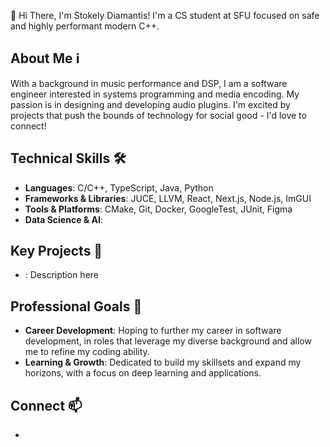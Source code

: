 👋 Hi There, I'm Stokely Diamantis!  I'm a CS student at SFU focused on safe and highly performant modern C++.

<!--
**stokelyd/stokelyd** is a ✨ _special_ ✨ repository because its `README.md` (this file) appears on your GitHub profile.

Here are some ideas to get you started:

- 🔭 I’m currently working on ...
- 🌱 I’m currently learning ...
- 👯 I’m looking to collaborate on ...
- 🤔 I’m looking for help with ...
- 💬 Ask me about ...
- 📫 How to reach me: ...
- 😄 Pronouns: ...
- ⚡ Fun fact: ...
-->

## About Me ℹ️
With a background in music performance and DSP, I am a software engineer interested in systems programming and media encoding.  My passion is in designing and developing audio plugins.  I'm excited by projects that push the bounds of technology for social good - I'd love to connect!

## Technical Skills 🛠️
- **Languages**: C/C++, TypeScript, Java, Python
- **Frameworks & Libraries**: JUCE, LLVM, React, Next.js, Node.js, ImGUI
- **Tools & Platforms**: CMake, Git, Docker, GoogleTest, JUnit, Figma
- **Data Science & AI**:
  
## Key Projects 📖
- <links here>: Description here

## Professional Goals 🌱
- **Career Development**: Hoping to further my career in software development, in roles that leverage my diverse background and allow me to refine my coding ability.
- **Learning & Growth**: Dedicated to build my skillsets and expand my horizons, with a focus on deep learning and applications.

## Connect 📫
- <linkedin link here>
